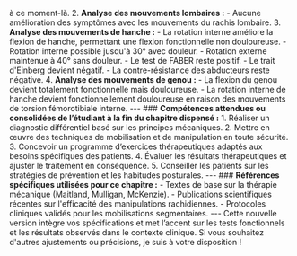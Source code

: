à ce moment-là. 2. **Analyse des mouvements lombaires :** - Aucune amélioration des symptômes avec les mouvements du rachis lombaire. 3. **Analyse des mouvements de hanche :** - La rotation interne améliore la flexion de hanche, permettant une flexion fonctionnelle non douloureuse. - Rotation interne possible jusqu'à 30° avec douleur. - Rotation externe maintenue à 40° sans douleur. - Le test de FABER reste positif. - Le trait d'Einberg devient négatif. - La contre-résistance des abducteurs reste négative. 4. **Analyse des mouvements de genou :** - La flexion du genou devient totalement fonctionnelle mais douloureuse. - La rotation interne de hanche devient fonctionnellement douloureuse en raison des mouvements de torsion fémorotibiale interne. --- ### **Compétences attendues ou consolidées de l’étudiant à la fin du chapitre dispensé :** 1. Réaliser un diagnostic différentiel basé sur les principes mécaniques. 2. Mettre en œuvre des techniques de mobilisation et de manipulation en toute sécurité. 3. Concevoir un programme d’exercices thérapeutiques adaptés aux besoins spécifiques des patients. 4. Évaluer les résultats thérapeutiques et ajuster le traitement en conséquence. 5. Conseiller les patients sur les stratégies de prévention et les habitudes posturales. --- ### **Références spécifiques utilisées pour ce chapitre :** - Textes de base sur la thérapie mécanique (Maitland, Mulligan, McKenzie). - Publications scientifiques récentes sur l'efficacité des manipulations rachidiennes. - Protocoles cliniques validés pour les mobilisations segmentaires. --- Cette nouvelle version intègre vos spécifications et met l’accent sur les tests fonctionnels et les résultats observés dans le contexte clinique. Si vous souhaitez d'autres ajustements ou précisions, je suis à votre disposition !